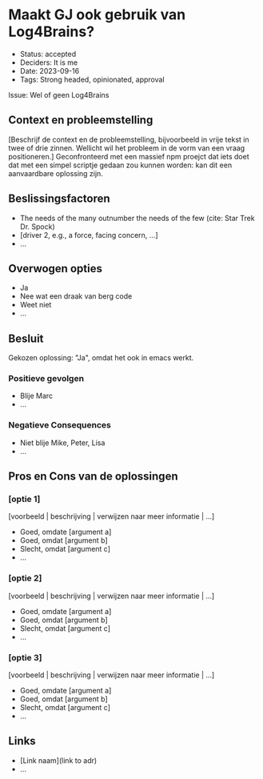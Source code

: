 # Maakt GJ ook gebruik van Log4Brains?

- Status: accepted 
- Deciders: It is me
- Date: 2023-09-16
- Tags: Strong headed, opinionated, approval  <!-- optional -->

Issue: Wel of geen Log4Brains

## Context en probleemstelling

[Beschrijf de context en de probleemstelling, bijvoorbeeld in vrije tekst in twee of drie zinnen. Wellicht wil het probleem in de vorm van een vraag positioneren.]
Geconfronteerd met een massief npm proejct dat iets doet dat met een simpel scriptje gedaan zou kunnen worden: kan dit een aanvaardbare oplossing zijn.
## Beslissingsfactoren <!-- optional -->

- The needs of the many outnumber the needs of the few (cite: Star Trek Dr. Spock)
- [driver 2, e.g., a force, facing concern, …]
- … <!-- numbers of drivers can vary -->

## Overwogen opties

- Ja
- Nee wat een draak van berg code
- Weet niet
- … <!-- numbers of options can vary -->

## Besluit

Gekozen oplossing: "Ja", omdat het ook in emacs werkt.

### Positieve gevolgen <!-- optional -->

- Blije Marc
- …

### Negatieve Consequences <!-- optional -->

- Niet blije Mike, Peter, Lisa
- …

## Pros en Cons van de oplossingen <!-- optional -->

### [optie 1]

[voorbeeld | beschrijving | verwijzen naar meer informatie | …] <!-- optional -->

- Goed, omdate [argument a]
- Goed, omdat [argument b]
- Slecht, omdat [argument c]
- … <!-- numbers of pros and cons can vary -->

### [optie 2]

[voorbeeld | beschrijving | verwijzen naar meer informatie | …] <!-- optional -->

- Goed, omdate [argument a]
- Goed, omdat [argument b]
- Slecht, omdat [argument c]
- … <!-- numbers of pros and cons can vary -->

### [optie 3]

[voorbeeld | beschrijving | verwijzen naar meer informatie | …] <!-- optional -->

- Goed, omdate [argument a]
- Goed, omdat [argument b]
- Slecht, omdat [argument c]
- … <!-- numbers of pros and cons can vary -->

## Links <!-- optional -->

- [Link naam](link to adr) <!-- example: Refined by [xxx](yyyymmdd-xxx.md) -->
- … <!-- numbers of links can vary -->

